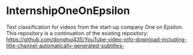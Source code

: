 # InternshipOneOnEpsilon
 Text classification for videos from the start-up company One on Epsilon.
 This repository is a continuation of the existing repository:
 https://github.com/donghui435/YouTube-video-info-download-including-title-channel-automatically-generated-subtitles-

